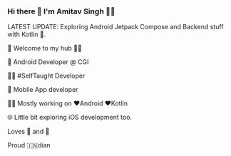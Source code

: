### Hi there 👋 I'm Amitav Singh 🙋‍♂️

<!--
**AmitavSingh/AmitavSingh** is a ✨ _special_ ✨ repository because its `README.md` (this file) appears on your GitHub profile.



Here are some ideas to get you started:

- 🔭 I’m currently working on ...
- 🌱 I’m currently learning ...
- 👯 I’m looking to collaborate on ...
- 🤔 I’m looking for help with ...
- 💬 Ask me about ...
- 📫 How to reach me: ...
- 😄 Pronouns: ...
- ⚡ Fun fact: ...
-->

LATEST UPDATE: Exploring Android Jetpack Compose and Backend stuff with Kotlin 🥽.

🎍 Welcome to my hub 👨‍💻

💼 Android Developer @ CGI

👨‍💻 #SelfTaught Developer

📱 Mobile App developer

👨‍💻 Mostly working on ❤️Android ❤️Kotlin

🌐 Little bit exploring iOS development too.

Loves 🎵 and 🎹

Proud 🇮🇳dian

